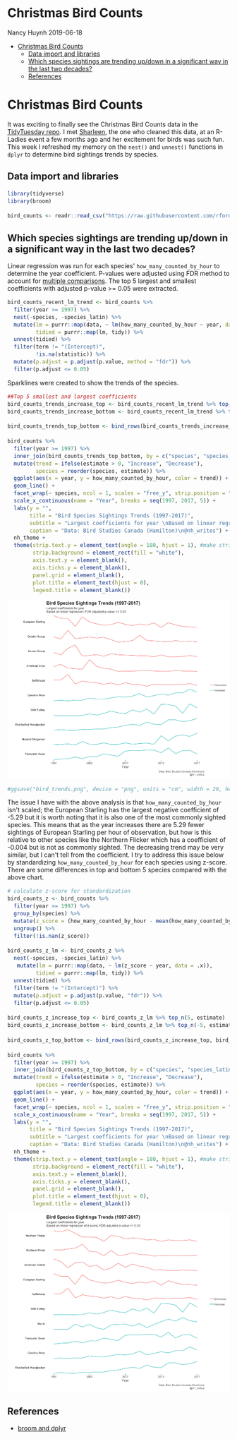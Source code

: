 Christmas Bird Counts
================
Nancy Huynh
2019-06-18

-   [Christmas Bird Counts](#christmas-bird-counts)
    -   [Data import and libraries](#data-import-and-libraries)
    -   [Which species sightings are trending up/down in a significant way in the last two decades?](#which-species-sightings-are-trending-updown-in-a-significant-way-in-the-last-two-decades)
    -   [References](#references)

Christmas Bird Counts
=====================

It was exciting to finally see the Christmas Bird Counts data in the [TidyTuesday repo](https://github.com/rfordatascience/tidytuesday/tree/master/data/2019/2019-06-18). I met [Sharleen](https://twitter.com/_sharleen_w), the one who cleaned this data, at an R-Ladies event a few months ago and her excitement for birds was such fun. This week I refreshed my memory on the `nest()` and `unnest()` functions in `dplyr` to determine bird sightings trends by species.

Data import and libraries
-------------------------

``` r
library(tidyverse)
library(broom)

bird_counts <- readr::read_csv("https://raw.githubusercontent.com/rfordatascience/tidytuesday/master/data/2019/2019-06-18/bird_counts.csv")
```

Which species sightings are trending up/down in a significant way in the last two decades?
------------------------------------------------------------------------------------------

Linear regression was run for each species' `how_many_counted_by_hour` to determine the year coefficient. P-values were adjusted using FDR method to account for [multiple comparisons](https://en.wikipedia.org/wiki/Multiple_comparisons_problem). The top 5 largest and smallest coefficients with adjusted p-value &gt;= 0.05 were extracted.

``` r
bird_counts_recent_lm_trend <- bird_counts %>%
  filter(year >= 1997) %>%
  nest(-species, -species_latin) %>%
  mutate(lm = purrr::map(data, ~ lm(how_many_counted_by_hour ~ year, data = .x)),
         tidied = purrr::map(lm, tidy)) %>%
  unnest(tidied) %>%
  filter(term != "(Intercept)",
         !is.na(statistic)) %>%
  mutate(p.adjust = p.adjust(p.value, method = "fdr")) %>%
  filter(p.adjust <= 0.05)
```

Sparklines were created to show the trends of the species.

``` r
##Top 5 smallest and largest coefficients
bird_counts_trends_increase_top <- bird_counts_recent_lm_trend %>% top_n(5, estimate)
bird_counts_trends_increase_bottom <- bird_counts_recent_lm_trend %>% top_n(-5, estimate)

bird_counts_trends_top_bottom <- bind_rows(bird_counts_trends_increase_top, bird_counts_trends_increase_bottom)

bird_counts %>%
  filter(year >= 1997) %>%
  inner_join(bird_counts_trends_top_bottom, by = c("species", "species_latin")) %>%
  mutate(trend = ifelse(estimate > 0, "Increase", "Decrease"),
         species = reorder(species, estimate)) %>%
  ggplot(aes(x = year, y = how_many_counted_by_hour, color = trend)) +
  geom_line() +
  facet_wrap(~ species, ncol = 1, scales = "free_y", strip.position = "left") +
  scale_x_continuous(name = "Year", breaks = seq(1997, 2017, 5)) +
  labs(y = "",
       title = "Bird Species Sightings Trends (1997-2017)",
       subtitle = "Largest coefficients for year \nBased on linear regression; FDR adjusted p-value <= 0.05",
       caption = "Data: Bird Studies Canada (Hamilton)\n@nh_writes") +
  nh_theme +
  theme(strip.text.y = element_text(angle = 180, hjust = 1), #make strip text horizontal
        strip.background = element_rect(fill = "white"),
        axis.text.y = element_blank(),
        axis.ticks.y = element_blank(),
        panel.grid = element_blank(),
        plot.title = element_text(hjust = 0),
        legend.title = element_blank())
```

![](christmas_bird_count_files/figure-markdown_github/bird_trends_sparklines-1.png)

``` r
#ggsave("bird_trends.png", device = "png", units = "cm", width = 29, height = 21, dpi = "retina")
```

The issue I have with the above analysis is that `how_many_counted_by_hour` isn't scaled; the European Starling has the largest negative coefficient of -5.29 but it is worth noting that it is also one of the most commonly sighted species. This means that as the year increases there are 5.29 fewer sightings of European Starling per hour of observation, but how is this relative to other species like the Northern Flicker which has a coefficient of -0.004 but is not as commonly sighted. The decreasing trend may be very similar, but I can't tell from the coefficient. I try to address this issue below by standardizing `how_many_counted_by_hour` for each species using z-score. There are some differences in top and bottom 5 species compared with the above chart.

``` r
# calculate z-score for standardization
bird_counts_z <- bird_counts %>% 
  filter(year >= 1997) %>%
  group_by(species) %>%
  mutate(z_score = (how_many_counted_by_hour - mean(how_many_counted_by_hour)) / sd(how_many_counted_by_hour)) %>%
  ungroup() %>%
  filter(!is.nan(z_score))

bird_counts_z_lm <- bird_counts_z %>% 
  nest(-species, -species_latin) %>%
   mutate(lm = purrr::map(data, ~ lm(z_score ~ year, data = .x)),
         tidied = purrr::map(lm, tidy)) %>%
  unnest(tidied) %>%
  filter(term != "(Intercept)") %>%
  mutate(p.adjust = p.adjust(p.value, "fdr")) %>%
  filter(p.adjust <= 0.05)

bird_counts_z_increase_top <- bird_counts_z_lm %>% top_n(5, estimate)
bird_counts_z_increase_bottom <- bird_counts_z_lm %>% top_n(-5, estimate)

bird_counts_z_top_bottom <- bind_rows(bird_counts_z_increase_top, bird_counts_z_increase_bottom)

bird_counts %>%
  filter(year >= 1997) %>%
  inner_join(bird_counts_z_top_bottom, by = c("species", "species_latin")) %>%
  mutate(trend = ifelse(estimate > 0, "Increase", "Decrease"),
         species = reorder(species, estimate)) %>%
  ggplot(aes(x = year, y = how_many_counted_by_hour, color = trend)) +
  geom_line() +
  facet_wrap(~ species, ncol = 1, scales = "free_y", strip.position = "left") +
  scale_x_continuous(name = "Year", breaks = seq(1997, 2017, 5)) +
  labs(y = "",
       title = "Bird Species Sightings Trends (1997-2017)",
       subtitle = "Largest coefficients for year \nBased on linear regression of z-score; FDR adjusted p-value <= 0.05",
       caption = "Data: Bird Studies Canada (Hamilton)\n@nh_writes") +
  nh_theme +
  theme(strip.text.y = element_text(angle = 180, hjust = 1), #make strip text horizontal
        strip.background = element_rect(fill = "white"),
        axis.text.y = element_blank(),
        axis.ticks.y = element_blank(),
        panel.grid = element_blank(),
        plot.title = element_text(hjust = 0),
        legend.title = element_blank())
```

![](christmas_bird_count_files/figure-markdown_github/bird_trends_z_sparklines-1.png)

References
----------

-   [broom and dplyr](https://cran.r-project.org/web/packages/broom/vignettes/broom_and_dplyr.html)
